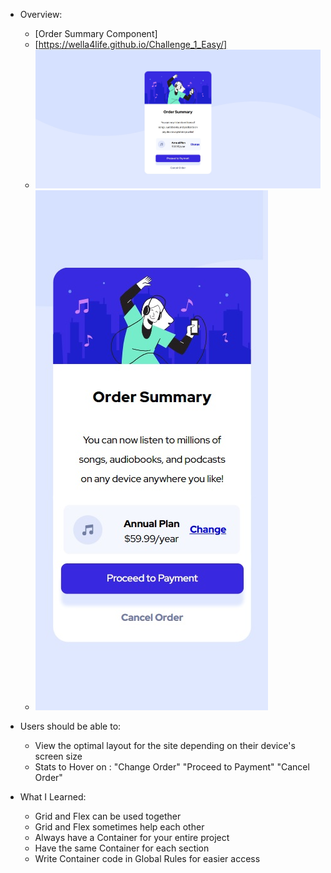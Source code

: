 - Overview:
  - [Order Summary Component]
  - [https://wella4life.github.io/Challenge_1_Easy/]
  - ![](images/Finished-Desktop.jpg)
  - ![](images/Finished-Mobile.jpg)

 - Users should be able to:
   - View the optimal layout for the site depending on their device's screen size
   - Stats to Hover on : "Change Order" "Proceed to Payment" "Cancel Order"

 - What I Learned:
   - Grid and Flex can be used together
   - Grid and Flex sometimes help each other
   - Always have a Container for your entire project
   - Have the same Container for each section
   - Write Container code in Global Rules for easier access
